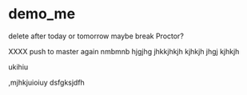 # demo_me
delete after today or tomorrow maybe break Proctor?

XXXX push to master again nmbmnb hjgjhg jhkkjhkjh kjhkjh
jhgj
kjhkjh



ukihiu



,mjhkjuioiuy
dsfgksjdfh
